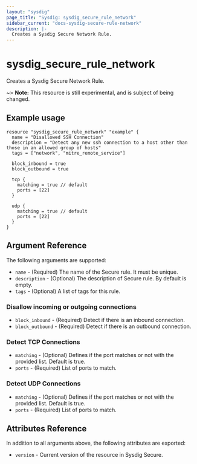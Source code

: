 ```yaml
---
layout: "sysdig"
page_title: "Sysdig: sysdig_secure_rule_network"
sidebar_current: "docs-sysdig-secure-rule-network"
description: |-
  Creates a Sysdig Secure Network Rule.
---
```


# sysdig\_secure\_rule\_network

Creates a Sysdig Secure Network Rule.

~> **Note:** This resource is still experimental, and is subject of being changed.

## Example usage

```hcl
resource "sysdig_secure_rule_network" "example" {
  name = "Disallowed SSH Connection"
  description = "Detect any new ssh connection to a host other than those in an allowed group of hosts"
  tags = ["network", "mitre_remote_service"]

  block_inbound = true
  block_outbound = true

  tcp {
    matching = true // default
    ports = [22]
  }

  udp {
    matching = true // default
    ports = [22]
  }
}

```

## Argument Reference

The following arguments are supported:

* `name` - (Required) The name of the Secure rule. It must be unique.
* `description` - (Optional) The description of Secure rule. By default is empty.
* `tags` - (Optional) A list of tags for this rule.

### Disallow incoming or outgoing connections

* `block_inbound` - (Required) Detect if there is an inbound connection.
* `block_outbound` - (Required) Detect if there is an outbound connection.

### Detect TCP Connections

* `matching` - (Optional) Defines if the port matches or not with the provided list. Default is true.
* `ports` - (Required) List of ports to match.

### Detect UDP Connections

* `matching` - (Optional) Defines if the port matches or not with the provided list. Default is true.
* `ports` - (Required) List of ports to match.

## Attributes Reference

In addition to all arguments above, the following attributes are exported:

* `version` - Current version of the resource in Sysdig Secure.